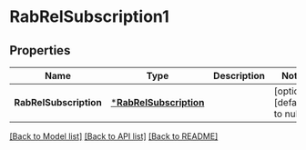 # RabRelSubscription1

## Properties
Name | Type | Description | Notes
------------ | ------------- | ------------- | -------------
**RabRelSubscription** | [***RabRelSubscription**](RabRelSubscription.md) |  | [optional] [default to null]

[[Back to Model list]](../README.md#documentation-for-models) [[Back to API list]](../README.md#documentation-for-api-endpoints) [[Back to README]](../README.md)


